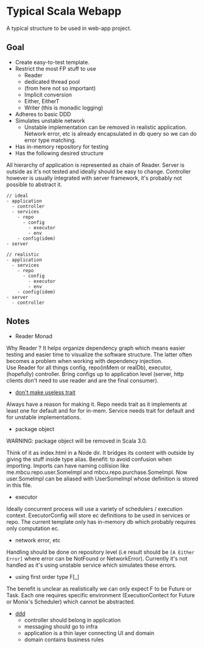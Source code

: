 # Typical Scala Webapp
A typical structure to be used in web-app project.

## Goal
- Create easy-to-test template. 
- Restrict the most FP stuff to use
    - Reader
    - dedicated thread pool
    - (from here not so important)
    - Implicit conversion
    - Either, EitherT
    - Writer (this is monadic logging)
- Adheres to basic DDD
- Simulates unstable network
    - Unstable implementation can be removed in realistic application. Network error, etc is already encapsulated in db query so we can do error type matching. 
- Has in-memory repository for testing
- Has the following desired structure

All hierarchy of application is represented as chain of Reader. Server is outside as it's not tested and ideally should be easy to change. 
Controller however is usually integrated with server framework, it's probably not possible to abstract it. 

```
// ideal
- application
  - controller
  - services    
    - repo
      - config 
        - executor
        - env
    - config(idem)
- server
```

```
// realistic
- application
  - services    
    - repo  
      - config 
        - executor
        - env
    - config(idem)
- server
  - controller

```


## Notes 
- Reader Monad

Why Reader ? It helps organize dependency graph which means easier testing and easier time to visualize the software structure. The latter often becomes a problem when working with dependency injection.  
Use Reader for all things config, repo(inMem or realDb), executor, (hopefully) controller. Bring configs up to application level (server, http clients don't need to use reader and are the final consumer).

- [don't make useless  trait](https://github.com/alexandru/scala-best-practices/blob/master/sections/2-language-rules.md#24-should-not-define-useless-traits)

Always have a reason for making it. Repo needs trait as it implements at least one for default and for for in-mem. Service needs trait for default and for unstable implementations. 

- package object

WARNING: package object will be removed in Scala 3.0.

Think of it as index.html in a Node dir. It bridges its content with outside by giving the stuff inside type alias.
Benefit: to avoid confusion when importing. Imports can have naming collision like me.mbcu.repo.user.SomeImpl and mbcu.repo.purchase.SomeImpl. 
Now user.SomeImpl can be aliased with UserSomeImpl whose definition is stored in this file.   

- executor

Ideally concurrent process will use a variety of schedulers / execution context. ExecutorConfig will store ec definitions to be used in services or repo. 
The current template only has in-memory db which probably requires only computation ec. 

- network error, etc

Handling should be done on repository level (i.e result should be `[A Either Error]` where error can be NotFound or NetworkError). Currently it's not handled as it's using unstable service which simulates these errors.  

- using first order type F[_]

The benefit is unclear as realistically we can only expect F to be Future or Task. Each one requires specific environment (ExecutionContect for Future or Monix's Scheduler) which cannot be abstracted. 

- [ddd](https://web.archive.org/web/20201014145232/https://terasolunaorg.github.io/guideline/1.0.x/en/Overview/ApplicationLayering.html) 
    - controller should belong in application
    - messaging should go to infra
    - application is a thin layer connecting UI and domain 
    - domain contains business rules
    

    

